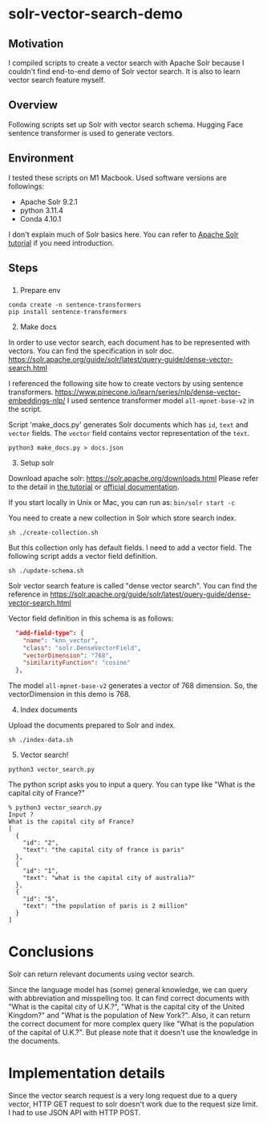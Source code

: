 # solr-vector-search-demo

## Motivation

I compiled scripts to create a vector search with Apache Solr because I couldn't find end-to-end demo of Solr vector search.
It is also to learn vector search feature myself.

## Overview

Following scripts set up Solr with vector search schema.
Hugging Face sentence transformer is used to generate vectors.

## Environment

I tested these scripts on M1 Macbook.
Used software versions are followings:
- Apache Solr 9.2.1
- python 3.11.4
- Conda 4.10.1

I don't explain much of Solr basics here.
You can refer to [Apache Solr tutorial](https://solr.apache.org/guide/solr/latest/getting-started/solr-tutorial.html) if you need introduction.

## Steps

###
1. Prepare env

```shell
conda create -n sentence-transformers
pip install sentence-transformers
```

2. Make docs

In order to use vector search, each document has to be represented with vectors.
You can find the specification in solr doc.
https://solr.apache.org/guide/solr/latest/query-guide/dense-vector-search.html

I referenced the following site how to create vectors by using sentence transformers.
https://www.pinecone.io/learn/series/nlp/dense-vector-embeddings-nlp/
I used sentence transformer model `all-mpnet-base-v2` in the script.

Script 'make_docs.py' generates Solr documents which has `id`, `text` and `vector` fields.
The `vector` field contains vector representation of the `text`.

```shell
python3 make_docs.py > docs.json
```

3. Setup solr

Download apache solr: https://solr.apache.org/downloads.html 
Please refer to the detail in [the tutorial](https://solr.apache.org/guide/solr/latest/getting-started/solr-tutorial.html) or [official documentation](https://solr.apache.org/guide/solr/latest/index.html).

If you start locally in Unix or Mac, you can run as:
`bin/solr start -c`

You need to create a new collection in Solr which store search index.

```shell
sh ./create-collection.sh
```

But this collection only has default fields.
I need to add a vector field.
The following script adds a vector field definition.

```shell
sh ./update-schema.sh
```

Solr vector search feature is called "dense vector search".
You can find the reference in https://solr.apache.org/guide/solr/latest/query-guide/dense-vector-search.html

Vector field definition in this schema is as follows:
```json
  "add-field-type": {
    "name": "knn_vector",
    "class": "solr.DenseVectorField",
    "vectorDimension": "768",
    "similarityFunction": "cosine"
  },
```

The model `all-mpnet-base-v2` generates a vector of 768 dimension.
So, the vectorDimension in this demo is 768.

4. Index documents

Upload the documents prepared to Solr and index.

```shell
sh ./index-data.sh
```

5. Vector search!

```shell
python3 vector_search.py
```

The python script asks you to input a query.
You can type like "What is the capital city of France?"

```shell
% python3 vector_search.py
Input ?
What is the capital city of France?
[
  {
    "id": "2",
    "text": "the capital city of france is paris"
  },
  {
    "id": "1",
    "text": "what is the capital city of australia?"
  },
  {
    "id": "5",
    "text": "the population of paris is 2 million"
  }
]
```

# Conclusions

Solr can return relevant documents using vector search.

Since the language model has (some) general knowledge, we can query with abbreviation and misspelling too.
It can find correct documents with "What is the capital city of U.K.?", "What is the capital city of the United Kingdom?" and "What is the population of New York?".
Also, it can return the correct document for more complex query like "What is the population of the capital of U.K.?".
But please note that it doesn't use the knowledge in the documents.


# Implementation details

Since the vector search request is a very long request due to a query vector, HTTP GET request to solr doesn't work due to the request size limit.
I had to use JSON API with HTTP POST.